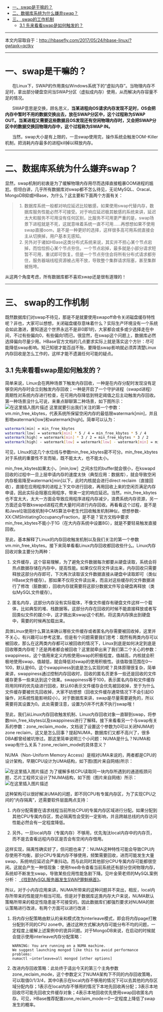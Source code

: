 

* [一、swap是干嘛的？](#%E4%B8%80swap%E6%98%AF%E5%B9%B2%E5%98%9B%E7%9A%84)
* [二、数据库系统为什么嫌弃swap？](#%E4%BA%8C%E6%95%B0%E6%8D%AE%E5%BA%93%E7%B3%BB%E7%BB%9F%E4%B8%BA%E4%BB%80%E4%B9%88%E5%AB%8C%E5%BC%83swap)
* [三、 swap的工作机制](#%E4%B8%89-swap%E7%9A%84%E5%B7%A5%E4%BD%9C%E6%9C%BA%E5%88%B6)
  * [3\.1 先来看看swap是如何触发的？](#31-%E5%85%88%E6%9D%A5%E7%9C%8B%E7%9C%8Bswap%E6%98%AF%E5%A6%82%E4%BD%95%E8%A7%A6%E5%8F%91%E7%9A%84)

---
本文内容取自于：http://hbasefly.com/2017/05/24/hbase-linux/?gwtaxk=qctky

---
# 一、swap是干嘛的？
&nbsp;&nbsp;&nbsp;&nbsp;&nbsp;&nbsp;在Linux下，SWAP的作用类似Windows系统下的“虚拟内存”。当物理内存不足时，拿出部分硬盘空间当SWAP分区（虚拟成内存）使用，从而解决内存容量不足的情况。

&nbsp;&nbsp;&nbsp;&nbsp;&nbsp;&nbsp;SWAP意思是交换，顾名思义，**当某进程向OS请求内存发现不足时，OS会把内存中暂时不用的数据交换出去，放在SWAP分区中，这个过程称为SWAP OUT。当某进程又需要这些数据且OS发现还有空闲物理内存时，又会把SWAP分区中的数据交换回物理内存中，这个过程称为SWAP IN。**

&nbsp;&nbsp;&nbsp;&nbsp;&nbsp;&nbsp;当然，swap大小是有上限的，一旦swap使用完，操作系统会触发OOM-Killer机制，把消耗内存最多的进程kill掉以释放内存。

---
# 二、数据库系统为什么嫌弃swap？

显然，swap机制的初衷是为了缓解物理内存用尽而选择直接粗暴OOM进程的尴尬。但坦白讲，几乎所有数据库对swap都不怎么待见，无论MySQL、Oracal、MongoDB抑或HBase，为什么？这主要和下面两个方面有关：

>1. 数据库系统一般都对响应延迟比较敏感，如果使用swap代替内存，数据库服务性能必然不可接受。对于响应延迟极其敏感的系统来讲，延迟太大和服务不可用没有任何区别，比服务不可用更严重的是，swap场景下进程就是不死，这就意味着系统一直不可用……再想想如果不使用swap直接oom，是不是一种更好的选择，这样很多高可用系统直接会主从切换掉，用户基本无感知。
>2. 另外对于诸如HBase这类分布式系统来说，其实并不担心某个节点宕掉，而恰恰担心某个节点夯住。一个节点宕掉，最多就是小部分请求短暂不可用，重试即可恢复。但是一个节点夯住会将所有分布式请求都夯住，服务器端线程资源被占用不放，导致整个集群请求阻塞，甚至集群被拖垮。

从这两个角度考虑，所有数据库都不喜欢swap还是很有道理的！

---
# 三、 swap的工作机制
既然数据库们对swap不待见，那是不是就要使用swapoff命令关闭磁盘缓存特性呢？非也，大家可以想想，关闭磁盘缓存意味着什么？实际生产环境没有一个系统会如此激进，要知道这个世界永远不是非0即1的，大家都会或多或少选择走在中间，不过有些偏向0，有些偏向1而已。很显然，在swap这个问题上，数据库必然选择偏向尽量少用。HBase官方文档的几点要求实际上就是落实这个方针：尽可能降低swap影响。知己知彼才能百战不殆，要降低swap影响就必须弄清楚Linux内存回收是怎么工作的，这样才能不遗漏任何可能的疑点。


## 3.1 先来看看swap是如何触发的？
简单来说，Linux会在两种场景下触发内存回收，一种是在内存分配时发现没有足够空闲内存时会立刻触发内存回收；一种是开启了一个守护进程（swapd进程）周期性对系统内存进行检查，在可用内存降低到特定阈值之后主动触发内存回收。第一种场景没什么可说，来重点聊聊第二种场景，如下图所示：
![在这里插入图片描述](../../img/linux/linux-swap分区/20190808131933455.png)
这里就要引出我们关注的第一个参数：vm.min_free_kbytes，代表系统所保留空闲内存的最低限watermark[min]，并且影响watermark[low]和watermark[high]。简单可以认为：
```bash
watermark[min] = min_free_kbytes
watermark[low] = watermark[min] * 5 / 4 = min_free_kbytes * 5 / 4
watermark[high] = watermark[min] * 3 / 2 = min_free_kbytes * 3 / 2
watermark[high] - watermark[low] = watermark[low] - watermark[min] = min_free_kbytes / 4
```
可见，LInux的这几个水位线与参数min_free_kbytes密不可分。min_free_kbytes对于系统的重要性不言而喻，既不能太大，也不能太小。

min_free_kbytes如果太小，［min,low］之间水位的buffer就会很小，在kswapd回收的过程中一旦上层申请内存的速度太快（典型应用：数据库），就会导致空闲内存极易降至watermark[min]以下，此时内核就会进行direct reclaim（直接回收），直接在应用程序的进程上下文中进行回收，再用回收上来的空闲页满足内存申请，因此实际会阻塞应用程序，带来一定的响应延迟。当然，min_free_kbytes也不宜太大，太大一方面会导致应用程序进程内存减少，浪费系统内存资源，另一方面还会导致kswapd进程花费大量时间进行内存回收。再看看这个过程，是不是和Java垃圾回收机制中CMS算法中老生代回收触发机制神似，想想参数-XX:CMSInitiatingOccupancyFraction，是不是？官方文档中要求min_free_kbytes不能小于1G（在大内存系统中设置8G），就是不要轻易触发直接回收。

至此，基本解释了Linux的内存回收触发机制以及我们关注的第一个参数vm.min_free_kbytes。接下来简单看看Linux内存回收都回收些什么。Linux内存回收对象主要分为两种：

1. 文件缓存，这个容易理解，为了避免文件数据每次都要从硬盘读取，系统会将热点数据存储在内存中，提高性能。如果仅仅将文件读出来，内存回收只需要释放这部分内存即可，下次再次读取该文件数据直接从硬盘中读取即可（类似HBase文件缓存）。那如果不仅将文件读出来，而且对这些缓存的文件数据进行了修改（脏数据），回收内存就需要将这部分数据文件写会硬盘再释放（类似MySQL文件缓存）。

2. 匿名内存，这部分内存没有实际载体，不像文件缓存有硬盘文件这样一个载体，比如典型的堆、栈数据等。这部分内存在回收的时候不能直接释放或者写回类似文件的媒介中，这才搞出来swap这个机制，将这类内存换出到硬盘中，需要的时候再加载出来。


具体Linux使用什么算法来确认哪些文件缓存或者匿名内存需要被回收掉，这里并不关心，有兴趣可以参考这里。但是有个问题需要我们思考：既然有两类内存可以被回收，那么在这两类内存都可以被回收的情况下，Linux到底是如何决定到底是回收哪类内存呢？还是两者都会被回收？这里就牵出来了我们第二个关心的参数：swappiness，这个值用来定义内核使用swap的积极程度，值越高，内核就会积极地使用swap，值越低，就会降低对swap的使用积极性。该值取值范围在0～100，默认是60。这个swappiness到底是怎么实现的呢？具体原理很复杂，简单来讲，swappiness通过控制内存回收时，回收的匿名页更多一些还是回收的文件缓存更多一些来达到这个效果。swappiness等于100，表示匿名内存和文件缓存将用同样的优先级进行回收，默认60表示文件缓存会优先被回收掉，至于为什么文件缓存要被优先回收掉，大家不妨想想（回收文件缓存通常情况下不会引起IO操作，对系统性能影响较小）。对于数据库来讲，swap是尽量需要避免的，所以需要将其设置为0。此处需要注意，设置为0并不代表不执行swap哦！


至此，我们从Linux内存回收触发机制、Linux内存回收对象一直聊到swap，将参数min_free_kbytes以及swappiness进行了解释。接下来看看另一个与swap有关系的参数：zone_reclaim_mode，文档说了设置这个参数为0可以关闭NUMA的zone reclaim，这又是怎么回事？提起NUMA，数据库们又都不高兴了，很多DBA都曾经被坑惨过。那这里简单说明三个小问题：NUMA是什么？NUMA和swap有什么关系？zone_reclaim_mode的具体意义？

NUMA（Non-Uniform Memory Access）是相对UMA来说的，两者都是CPU的设计架构，早期CPU设计为UMA结构，如下图(图片来自网络)所示：

![在这里插入图片描述](../../img/linux/linux-swap分区/20190808132055231.png)
为了缓解多核CPU读取同一块内存所遇到的通道瓶颈问题，芯片工程师又设计了NUMA结构，如下图（图片来自网络）所示：
![在这里插入图片描述](../../img/linux/linux-swap分区/20190808132105138.png)


这种架构可以很好解决UMA的问题，即不同CPU有专属内存区，为了实现CPU之间的”内存隔离”，还需要软件层面两点支持：

1. 内存分配需要在请求线程当前所处CPU的专属内存区域进行分配。如果分配到其他CPU专属内存区，势必隔离性会受到一定影响，并且跨越总线的内存访问性能必然会有一定程度降低。

2. 另外，一旦local内存（专属内存）不够用，优先淘汰local内存中的内存页，而不是去查看远程内存区是否会有空闲内存借用。


这样实现，隔离性确实好了，但问题也来了：NUMA这种特性可能会导致CPU内存使用不均衡，部分CPU专属内存不够使用，频繁需要回收，进而可能发生大量swap，系统响应延迟会严重抖动。而与此同时其他部分CPU专属内存可能都很空闲。这就会产生一种怪现象：使用free命令查看当前系统还有部分空闲物理内存，系统却不断发生swap，导致某些应用性能急剧下降。见叶金荣老师的MySQL案例分析： [《找到MySQL服务器发生SWAP罪魁祸首》](https://weibo.com/1680980510/EmvG57wVL?type=comment)。


所以，对于小内存应用来讲，NUMA所带来的这种问题并不突出，相反，local内存所带来的性能提升相当可观。但是对于数据库这类内存大户来说，NUMA默认策略所带来的稳定性隐患是不可接受的。因此数据库们都强烈要求对NUMA的默认策略进行改进，有两个方面可以进行改进：

1. 将内存分配策略由默认的亲和模式改为interleave模式，即会将内存page打散分配到不同的CPU zone中。通过这种方式解决内存可能分布不均的问题，一定程度上缓解上述案例中的诡异问题。对于MongoDB来说，在启动的时候就会提示使用interleave内存分配策略：

	```
	WARNING: You are running on a NUMA machine.
	We suggest launching mongod like this to avoid performance problems:
	numactl –interleave=all mongod [other options]
	```

2. 改进内存回收策略：此处终于请出今天的第三个主角参数zone_reclaim_mode，这个参数定义了NUMA架构下不同的内存回收策略，可以取值0/1/3/4，其中0表示在local内存不够用的情况下可以去其他的内存区域分配内存；1表示在local内存不够用的情况下本地先回收再分配；3表示本地回收尽可能先回收文件缓存对象；4表示本地回收优先使用swap回收匿名内存。可见，HBase推荐配置zone_reclaim_mode＝0一定程度上降低了swap发生的概率。




